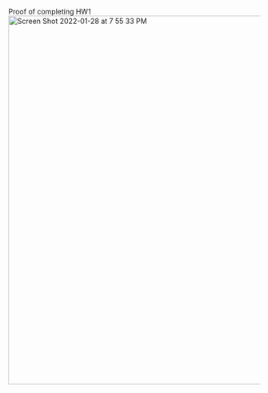 Proof of completing HW1
<img width="737" alt="Screen Shot 2022-01-28 at 7 55 33 PM" src="https://user-images.githubusercontent.com/81393135/151600252-87ffe978-d86a-4254-8441-dd4aac8876ac.png">
